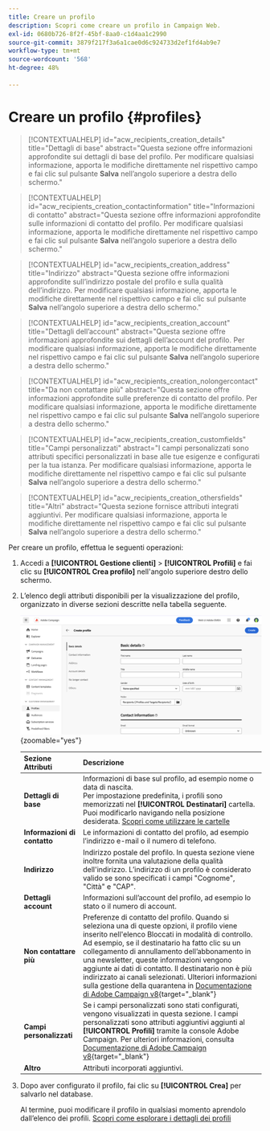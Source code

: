 ```yaml
---
title: Creare un profilo
description: Scopri come creare un profilo in Campaign Web.
exl-id: 0680b726-8f2f-45bf-8aa0-c1d4aa1c2990
source-git-commit: 3879f217f3a6a1cae0d6c924733d2ef1fd4ab9e7
workflow-type: tm+mt
source-wordcount: '568'
ht-degree: 48%

---
```


# Creare un profilo {#profiles}

>[!CONTEXTUALHELP]
>id="acw_recipients_creation_details"
>title="Dettagli di base"
>abstract="Questa sezione offre informazioni approfondite sui dettagli di base del profilo. Per modificare qualsiasi informazione, apporta le modifiche direttamente nel rispettivo campo e fai clic sul pulsante **Salva** nell’angolo superiore a destra dello schermo."

>[!CONTEXTUALHELP]
>id="acw_recipients_creation_contactinformation"
>title="Informazioni di contatto"
>abstract="Questa sezione offre informazioni approfondite sulle informazioni di contatto del profilo. Per modificare qualsiasi informazione, apporta le modifiche direttamente nel rispettivo campo e fai clic sul pulsante **Salva** nell’angolo superiore a destra dello schermo."

>[!CONTEXTUALHELP]
>id="acw_recipients_creation_address"
>title="Indirizzo"
>abstract="Questa sezione offre informazioni approfondite sull’indirizzo postale del profilo e sulla qualità dell’indirizzo. Per modificare qualsiasi informazione, apporta le modifiche direttamente nel rispettivo campo e fai clic sul pulsante **Salva** nell’angolo superiore a destra dello schermo."

>[!CONTEXTUALHELP]
>id="acw_recipients_creation_account"
>title="Dettagli dell’account"
>abstract="Questa sezione offre informazioni approfondite sui dettagli dell’account del profilo. Per modificare qualsiasi informazione, apporta le modifiche direttamente nel rispettivo campo e fai clic sul pulsante **Salva** nell’angolo superiore a destra dello schermo."

>[!CONTEXTUALHELP]
>id="acw_recipients_creation_nolongercontact"
>title="Da non contattare più"
>abstract="Questa sezione offre informazioni approfondite sulle preferenze di contatto del profilo. Per modificare qualsiasi informazione, apporta le modifiche direttamente nel rispettivo campo e fai clic sul pulsante **Salva** nell’angolo superiore a destra dello schermo."

>[!CONTEXTUALHELP]
>id="acw_recipients_creation_customfields"
>title="Campi personalizzati"
>abstract="I campi personalizzati sono attributi specifici personalizzati in base alle tue esigenze e configurati per la tua istanza. Per modificare qualsiasi informazione, apporta le modifiche direttamente nel rispettivo campo e fai clic sul pulsante **Salva** nell’angolo superiore a destra dello schermo."

>[!CONTEXTUALHELP]
>id="acw_recipients_creation_othersfields"
>title="Altri"
>abstract="Questa sezione fornisce attributi integrati aggiuntivi. Per modificare qualsiasi informazione, apporta le modifiche direttamente nel rispettivo campo e fai clic sul pulsante **Salva** nell’angolo superiore a destra dello schermo."

Per creare un profilo, effettua le seguenti operazioni:

1. Accedi a **[!UICONTROL Gestione clienti]** > **[!UICONTROL Profili]** e fai clic su **[!UICONTROL Crea profilo]** nell&#39;angolo superiore destro dello schermo.

1. L’elenco degli attributi disponibili per la visualizzazione del profilo, organizzato in diverse sezioni descritte nella tabella seguente.

   ![](assets/create-profile.png){zoomable=&quot;yes&quot;}

   | Sezione Attributi | Descrizione |
   |  ---  |  ---  |
   | **Dettagli di base** | Informazioni di base sul profilo, ad esempio nome o data di nascita.<br/>Per impostazione predefinita, i profili sono memorizzati nel **[!UICONTROL Destinatari]** cartella. Puoi modificarlo navigando nella posizione desiderata. [Scopri come utilizzare le cartelle](../get-started/permissions.md#folders) |
   | **Informazioni di contatto** | Le informazioni di contatto del profilo, ad esempio l’indirizzo e-mail o il numero di telefono. |
   | **Indirizzo** | Indirizzo postale del profilo. In questa sezione viene inoltre fornita una valutazione della qualità dell&#39;indirizzo. L’indirizzo di un profilo è considerato valido se sono specificati i campi &quot;Cognome&quot;, &quot;Città&quot; e &quot;CAP&quot;. |
   | **Dettagli account** | Informazioni sull’account del profilo, ad esempio lo stato o il numero di account. |
   | **Non contattare più** | Preferenze di contatto del profilo. Quando si seleziona una di queste opzioni, il profilo viene inserito nell&#39;elenco Bloccati in modalità di controllo.<br/>Ad esempio, se il destinatario ha fatto clic su un collegamento di annullamento dell’abbonamento in una newsletter, queste informazioni vengono aggiunte ai dati di contatto. Il destinatario non è più indirizzato ai canali selezionati. Ulteriori informazioni sulla gestione della quarantena in [Documentazione di Adobe Campaign v8](https://experienceleague.adobe.com/docs/campaign/campaign-v8/send/failures/quarantines.html){target="_blank"} |
   | **Campi personalizzati** | Se i campi personalizzati sono stati configurati, vengono visualizzati in questa sezione. I campi personalizzati sono attributi aggiuntivi aggiunti al **[!UICONTROL Profili]** tramite la console Adobe Campaign. Per ulteriori informazioni, consulta [Documentazione di Adobe Campaign v8](https://experienceleague.adobe.com/docs/campaign/campaign-v8/developer/shemas-forms/extend-schema.html){target="_blank"} |
   | **Altro** | Attributi incorporati aggiuntivi. |

1. Dopo aver configurato il profilo, fai clic su **[!UICONTROL Crea]** per salvarlo nel database.

   Al termine, puoi modificare il profilo in qualsiasi momento aprendolo dall’elenco dei profili. [Scopri come esplorare i dettagli dei profili](profile-view.md)
